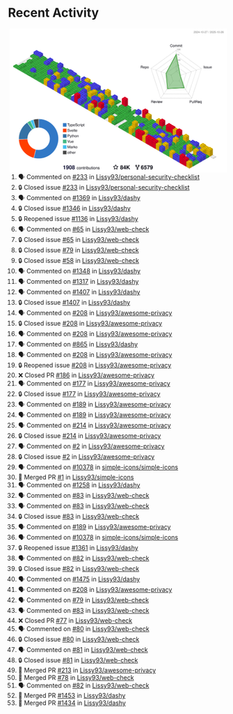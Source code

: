 # Recent Activity

<!-- Summary card -->
<a href="https://github.com/Lissy93/Lissy93/blob/master/METRICS.md">
  <img
    align="right"
    width="500"
    alt="Profile data, generated with yoshi389111/github-profile-3d-contrib"
    src="https://raw.githubusercontent.com/Lissy93/Lissy93/master/profile-3d-contrib/profile-gitblock.svg"
  />
</a>

<!--START_SECTION:activity-->
1. 🗣 Commented on [#233](https://github.com/Lissy93/personal-security-checklist/issues/233) in [Lissy93/personal-security-checklist](https://github.com/Lissy93/personal-security-checklist)
2. 🔒 Closed issue [#233](https://github.com/Lissy93/personal-security-checklist/issues/233) in [Lissy93/personal-security-checklist](https://github.com/Lissy93/personal-security-checklist)
3. 🗣 Commented on [#1369](https://github.com/Lissy93/dashy/issues/1369) in [Lissy93/dashy](https://github.com/Lissy93/dashy)
4. 🔒 Closed issue [#1346](https://github.com/Lissy93/dashy/issues/1346) in [Lissy93/dashy](https://github.com/Lissy93/dashy)
5. 🔒 Reopened issue [#1136](https://github.com/Lissy93/dashy/issues/1136) in [Lissy93/dashy](https://github.com/Lissy93/dashy)
6. 🗣 Commented on [#65](https://github.com/Lissy93/web-check/issues/65) in [Lissy93/web-check](https://github.com/Lissy93/web-check)
7. 🔒 Closed issue [#65](https://github.com/Lissy93/web-check/issues/65) in [Lissy93/web-check](https://github.com/Lissy93/web-check)
8. 🔒 Closed issue [#79](https://github.com/Lissy93/web-check/issues/79) in [Lissy93/web-check](https://github.com/Lissy93/web-check)
9. 🔒 Closed issue [#58](https://github.com/Lissy93/web-check/issues/58) in [Lissy93/web-check](https://github.com/Lissy93/web-check)
10. 🗣 Commented on [#1348](https://github.com/Lissy93/dashy/issues/1348) in [Lissy93/dashy](https://github.com/Lissy93/dashy)
11. 🗣 Commented on [#1317](https://github.com/Lissy93/dashy/issues/1317) in [Lissy93/dashy](https://github.com/Lissy93/dashy)
12. 🗣 Commented on [#1407](https://github.com/Lissy93/dashy/issues/1407) in [Lissy93/dashy](https://github.com/Lissy93/dashy)
13. 🔒 Closed issue [#1407](https://github.com/Lissy93/dashy/issues/1407) in [Lissy93/dashy](https://github.com/Lissy93/dashy)
14. 🗣 Commented on [#208](https://github.com/Lissy93/awesome-privacy/issues/208) in [Lissy93/awesome-privacy](https://github.com/Lissy93/awesome-privacy)
15. 🔒 Closed issue [#208](https://github.com/Lissy93/awesome-privacy/issues/208) in [Lissy93/awesome-privacy](https://github.com/Lissy93/awesome-privacy)
16. 🗣 Commented on [#208](https://github.com/Lissy93/awesome-privacy/issues/208) in [Lissy93/awesome-privacy](https://github.com/Lissy93/awesome-privacy)
17. 🗣 Commented on [#865](https://github.com/Lissy93/dashy/issues/865) in [Lissy93/dashy](https://github.com/Lissy93/dashy)
18. 🗣 Commented on [#208](https://github.com/Lissy93/awesome-privacy/issues/208) in [Lissy93/awesome-privacy](https://github.com/Lissy93/awesome-privacy)
19. 🔒 Reopened issue [#208](https://github.com/Lissy93/awesome-privacy/issues/208) in [Lissy93/awesome-privacy](https://github.com/Lissy93/awesome-privacy)
20. ❌ Closed PR [#186](https://github.com/Lissy93/awesome-privacy/pull/186) in [Lissy93/awesome-privacy](https://github.com/Lissy93/awesome-privacy)
21. 🗣 Commented on [#177](https://github.com/Lissy93/awesome-privacy/issues/177) in [Lissy93/awesome-privacy](https://github.com/Lissy93/awesome-privacy)
22. 🔒 Closed issue [#177](https://github.com/Lissy93/awesome-privacy/issues/177) in [Lissy93/awesome-privacy](https://github.com/Lissy93/awesome-privacy)
23. 🗣 Commented on [#189](https://github.com/Lissy93/awesome-privacy/issues/189) in [Lissy93/awesome-privacy](https://github.com/Lissy93/awesome-privacy)
24. 🗣 Commented on [#189](https://github.com/Lissy93/awesome-privacy/issues/189) in [Lissy93/awesome-privacy](https://github.com/Lissy93/awesome-privacy)
25. 🗣 Commented on [#214](https://github.com/Lissy93/awesome-privacy/issues/214) in [Lissy93/awesome-privacy](https://github.com/Lissy93/awesome-privacy)
26. 🔒 Closed issue [#214](https://github.com/Lissy93/awesome-privacy/issues/214) in [Lissy93/awesome-privacy](https://github.com/Lissy93/awesome-privacy)
27. 🗣 Commented on [#2](https://github.com/Lissy93/awesome-privacy/issues/2) in [Lissy93/awesome-privacy](https://github.com/Lissy93/awesome-privacy)
28. 🔒 Closed issue [#2](https://github.com/Lissy93/awesome-privacy/issues/2) in [Lissy93/awesome-privacy](https://github.com/Lissy93/awesome-privacy)
29. 🗣 Commented on [#10378](https://github.com/simple-icons/simple-icons/issues/10378) in [simple-icons/simple-icons](https://github.com/simple-icons/simple-icons)
30. 🎉 Merged PR [#1](https://github.com/Lissy93/simple-icons/pull/1) in [Lissy93/simple-icons](https://github.com/Lissy93/simple-icons)
31. 🗣 Commented on [#1258](https://github.com/Lissy93/dashy/issues/1258) in [Lissy93/dashy](https://github.com/Lissy93/dashy)
32. 🗣 Commented on [#83](https://github.com/Lissy93/web-check/issues/83) in [Lissy93/web-check](https://github.com/Lissy93/web-check)
33. 🗣 Commented on [#83](https://github.com/Lissy93/web-check/issues/83) in [Lissy93/web-check](https://github.com/Lissy93/web-check)
34. 🔒 Closed issue [#83](https://github.com/Lissy93/web-check/issues/83) in [Lissy93/web-check](https://github.com/Lissy93/web-check)
35. 🗣 Commented on [#189](https://github.com/Lissy93/awesome-privacy/issues/189) in [Lissy93/awesome-privacy](https://github.com/Lissy93/awesome-privacy)
36. 🗣 Commented on [#10378](https://github.com/simple-icons/simple-icons/issues/10378) in [simple-icons/simple-icons](https://github.com/simple-icons/simple-icons)
37. 🔒 Reopened issue [#1361](https://github.com/Lissy93/dashy/issues/1361) in [Lissy93/dashy](https://github.com/Lissy93/dashy)
38. 🗣 Commented on [#82](https://github.com/Lissy93/web-check/issues/82) in [Lissy93/web-check](https://github.com/Lissy93/web-check)
39. 🔒 Closed issue [#82](https://github.com/Lissy93/web-check/issues/82) in [Lissy93/web-check](https://github.com/Lissy93/web-check)
40. 🗣 Commented on [#1475](https://github.com/Lissy93/dashy/issues/1475) in [Lissy93/dashy](https://github.com/Lissy93/dashy)
41. 🗣 Commented on [#208](https://github.com/Lissy93/awesome-privacy/issues/208) in [Lissy93/awesome-privacy](https://github.com/Lissy93/awesome-privacy)
42. 🗣 Commented on [#79](https://github.com/Lissy93/web-check/issues/79) in [Lissy93/web-check](https://github.com/Lissy93/web-check)
43. 🗣 Commented on [#83](https://github.com/Lissy93/web-check/issues/83) in [Lissy93/web-check](https://github.com/Lissy93/web-check)
44. ❌ Closed PR [#77](https://github.com/Lissy93/web-check/pull/77) in [Lissy93/web-check](https://github.com/Lissy93/web-check)
45. 🗣 Commented on [#80](https://github.com/Lissy93/web-check/issues/80) in [Lissy93/web-check](https://github.com/Lissy93/web-check)
46. 🔒 Closed issue [#80](https://github.com/Lissy93/web-check/issues/80) in [Lissy93/web-check](https://github.com/Lissy93/web-check)
47. 🗣 Commented on [#81](https://github.com/Lissy93/web-check/issues/81) in [Lissy93/web-check](https://github.com/Lissy93/web-check)
48. 🔒 Closed issue [#81](https://github.com/Lissy93/web-check/issues/81) in [Lissy93/web-check](https://github.com/Lissy93/web-check)
49. 🎉 Merged PR [#213](https://github.com/Lissy93/awesome-privacy/pull/213) in [Lissy93/awesome-privacy](https://github.com/Lissy93/awesome-privacy)
50. 🎉 Merged PR [#78](https://github.com/Lissy93/web-check/pull/78) in [Lissy93/web-check](https://github.com/Lissy93/web-check)
51. 🗣 Commented on [#82](https://github.com/Lissy93/web-check/issues/82) in [Lissy93/web-check](https://github.com/Lissy93/web-check)
52. 🎉 Merged PR [#1453](https://github.com/Lissy93/dashy/pull/1453) in [Lissy93/dashy](https://github.com/Lissy93/dashy)
53. 🎉 Merged PR [#1434](https://github.com/Lissy93/dashy/pull/1434) in [Lissy93/dashy](https://github.com/Lissy93/dashy)
<!--END_SECTION:activity-->

